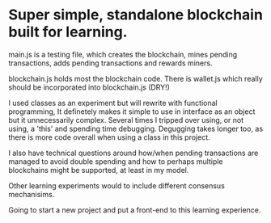 # Super simple, standalone blockchain built for learning.

main.js is a testing file, which creates the blockchain, mines pending transactions, adds pending transactions and rewards miners.

blockchain.js holds most the blockchain code. There is wallet.js which really should be incorporated into blockchain.js (DRY!)

I used classes as an experiment but will rewrite with functional programming, It definetely makes it simple to use in interface as an object but it unnecessarily complex. Several times I tripped over using, or not using, a 'this' and spending time debugging. Degugging takes longer too, as there is more code overall when using a class in this project.

I also have technical questions around how/when pending transactions are managed to avoid double spending and how to perhaps multiple blockchains might be supported, at least in my model.

Other learning experiments would to include different consensus mechanisims.

Going to start a new project and put a front-end to this learning experience.
